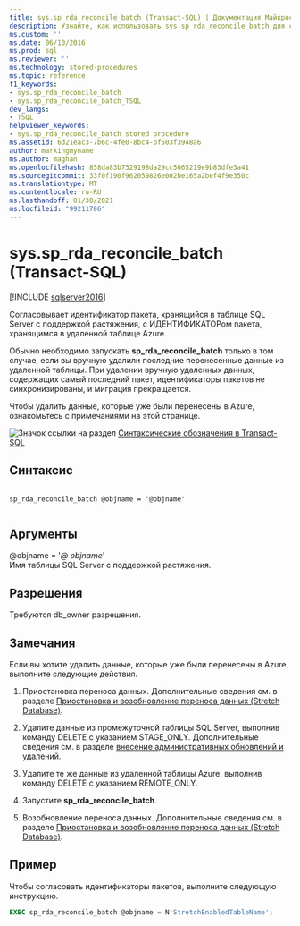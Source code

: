 ```yaml
---
title: sys.sp_rda_reconcile_batch (Transact-SQL) | Документация Майкрософт
description: Узнайте, как использовать sys.sp_rda_reconcile_batch для согласования идентификатора пакета в таблице SQL Server с поддержкой растяжения с ИДЕНТИФИКАТОРом пакета, хранящимся в удаленной таблице Azure.
ms.custom: ''
ms.date: 06/10/2016
ms.prod: sql
ms.reviewer: ''
ms.technology: stored-procedures
ms.topic: reference
f1_keywords:
- sys.sp_rda_reconcile_batch
- sys.sp_rda_reconcile_batch_TSQL
dev_langs:
- TSQL
helpviewer_keywords:
- sys.sp_rda_reconcile_batch stored procedure
ms.assetid: 6d21eac3-7b6c-4fe0-8bc4-bf503f3948a6
author: markingmyname
ms.author: maghan
ms.openlocfilehash: 858da83b7529198da29cc5665219e9b83dfe3a41
ms.sourcegitcommit: 33f0f190f962059826e002be165a2bef4f9e350c
ms.translationtype: MT
ms.contentlocale: ru-RU
ms.lasthandoff: 01/30/2021
ms.locfileid: "99211786"
---
```

# <a name="syssp_rda_reconcile_batch-transact-sql"></a>sys.sp_rda_reconcile_batch (Transact-SQL)
[!INCLUDE [sqlserver2016](../../includes/applies-to-version/sqlserver2016.md)]

  Согласовывает идентификатор пакета, хранящийся в таблице SQL Server с поддержкой растяжения, с ИДЕНТИФИКАТОРом пакета, хранящимся в удаленной таблице Azure.  
  
 Обычно необходимо запускать **sp_rda_reconcile_batch** только в том случае, если вы вручную удалили последние перенесенные данные из удаленной таблицы. При удалении вручную удаленных данных, содержащих самый последний пакет, идентификаторы пакетов не синхронизированы, и миграция прекращается.  
 
 Чтобы удалить данные, которые уже были перенесены в Azure, ознакомьтесь с примечаниями на этой странице.
  
 ![Значок ссылки на раздел](../../database-engine/configure-windows/media/topic-link.gif "Значок ссылки на раздел") [Синтаксические обозначения в Transact-SQL](../../t-sql/language-elements/transact-sql-syntax-conventions-transact-sql.md)  
   
## <a name="syntax"></a>Синтаксис  
  
```  
  
sp_rda_reconcile_batch @objname = '@objname'  
  
```  
  
## <a name="arguments"></a>Аргументы  
 \@objname = '*\@ objname*'  
 Имя таблицы SQL Server с поддержкой растяжения.  
  
## <a name="permissions"></a>Разрешения  
 Требуются db_owner разрешения.  
  
## <a name="remarks"></a>Замечания  
 Если вы хотите удалить данные, которые уже были перенесены в Azure, выполните следующие действия.  
  
1.  Приостановка переноса данных. Дополнительные сведения см. в разделе [Приостановка и возобновление переноса данных (Stretch Database)](../../sql-server/stretch-database/pause-and-resume-data-migration-stretch-database.md).  
  
2.  Удалите данные из промежуточной таблицы SQL Server, выполнив команду DELETE с указанием STAGE_ONLY. Дополнительные сведения см. в разделе [внесение административных обновлений и удалений](../../sql-server/stretch-database/manage-and-troubleshoot-stretch-database.md#adminHints).
  
3.  Удалите те же данные из удаленной таблицы Azure, выполнив команду DELETE с указанием REMOTE_ONLY.  
  
4.  Запустите **sp_rda_reconcile_batch**.  
  
5.  Возобновление переноса данных. Дополнительные сведения см. в разделе [Приостановка и возобновление переноса данных (Stretch Database)](../../sql-server/stretch-database/pause-and-resume-data-migration-stretch-database.md).  
  
## <a name="example"></a>Пример  
 Чтобы согласовать идентификаторы пакетов, выполните следующую инструкцию.  
  
```sql  
EXEC sp_rda_reconcile_batch @objname = N'StretchEnabledTableName';  
```  
  
  
